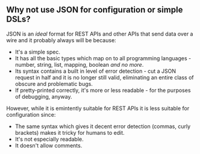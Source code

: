 Why not use JSON for configuration or simple DSLs?
--------------------------------------------------

JSON is an *ideal* format for REST APIs and other APIs that send data over a wire and it probably always will be because:

* It's a simple spec.
* It has all the basic types which map on to all programming languages - number, string, list, mapping, boolean *and no more*.
* Its syntax contains a built in level of error detection - cut a JSON request in half and it is no longer still valid, eliminating an entire class of obscure and problematic bugs.
* If pretty-printed correctly, it's more or less readable - for the purposes of debugging, anyway.

However, while it is emintently suitable for REST APIs it is less suitable for configuration since:

* The same syntax which gives it decent error detection (commas, curly brackets) makes it tricky for humans to edit.
* It's not especially readable.
* It doesn't allow comments.
